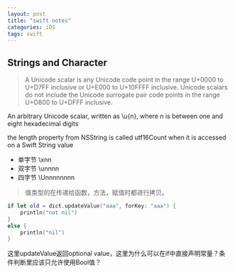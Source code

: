```yaml
---
layout: post
title: "swift notes"
categories: iOS
tags: swift
---
```


## Strings and Character

> A Unicode scalar is any Unicode code point in the range U+0000 to U+D7FF inclusive or U+E000 to U+10FFFF inclusive. Unicode scalars do not include the Unicode surrogate pair code points in the range U+D800 to U+DFFF inclusive.

An arbitrary Unicode scalar, written as \u{n}, where n is between one and eight hexadecimal digits

the length property from NSString is called utf16Count when it is accessed on a Swift String value
 
* 单字节 \xnn
* 双字节 \unnnn
* 四字节 \Unnnnnnnn

> 值类型的在传递给函数，方法，赋值时都进行拷贝。

~~~swift
if let old = dict.updateValue("aaa", forKey: "aaa") {
    println("not nil")
}
else {
    println("nil")
}
~~~

这里updateValue返回optional value，这里为什么可以在if中直接声明常量？条件判断里应该只允许使用Bool值？
